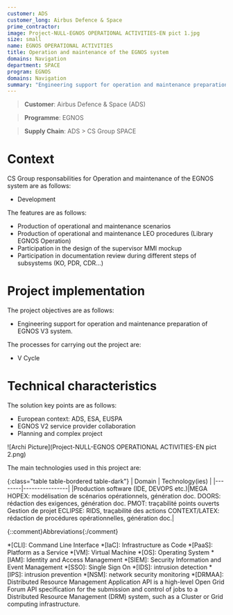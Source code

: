 ```yaml
---
customer: ADS
customer_long: Airbus Defence & Space
prime_contractor: 
image: Project-NULL-EGNOS OPERATIONAL ACTIVITIES-EN pict 1.jpg
size: small
name: EGNOS OPERATIONAL ACTIVITIES
title: Operation and maintenance of the EGNOS system
domains: Navigation
department: SPACE
program: EGNOS
domains: Navigation
summary: "Engineering support for operation and maintenance preparation of EGNOS V3 system."
---
```


> __Customer__\: Airbus Defence & Space (ADS)

> __Programme__\: EGNOS

> __Supply Chain__\: ADS >  CS Group SPACE


# Context


CS Group responsabilities for Operation and maintenance of the EGNOS system are as follows:
* Development



The features are as follows:
* Production of operational and maintenance scenarios
* Production of operational and maintenance LEO procedures (Library EGNOS Operation)
* Participation in the design of the supervisor MMI mockup
* Participation in documentation review during different steps of subsystems (KO, PDR, CDR…)

# Project implementation

The project objectives are as follows:
* Engineering support for operation and maintenance preparation of EGNOS V3 system.

The processes for carrying out the project are:
* V Cycle

# Technical characteristics

The solution key points are as follows:
* European context: ADS, ESA, EUSPA
* EGNOS V2 service provider collaboration
* Planning and complex project

![Archi Picture](Project-NULL-EGNOS OPERATIONAL ACTIVITIES-EN pict 2.png)

The main technologies used in this project are:

{:class="table table-bordered table-dark"}
| Domain | Technology(ies) |
|--------|----------------|
|Production software (IDE, DEVOPS etc.)|MEGA HOPEX: modélisation de scénarios opérationnels, génération doc.
DOORS: rédaction des exigences, génération doc.
PMOT: traçabilité points ouverts
Gestion de projet ECLIPSE: RIDS, traçabilité des actions
CONTEXT/LATEX: rédaction de procédures opérationnelles, génération doc.|



{::comment}Abbreviations{:/comment}

*[CLI]: Command Line Interface
*[IaC]: Infrastructure as Code
*[PaaS]: Platform as a Service
*[VM]: Virtual Machine
*[OS]: Operating System
*[IAM]: Identity and Access Management
*[SIEM]: Security Information and Event Management
*[SSO]: Single Sign On
*[IDS]: intrusion detection
*[IPS]: intrusion prevention
*[NSM]: network security monitoring
*[DRMAA]: Distributed Resource Management Application API is a high-level Open Grid Forum API specification for the submission and control of jobs to a Distributed Resource Management (DRM) system, such as a Cluster or Grid computing infrastructure.
